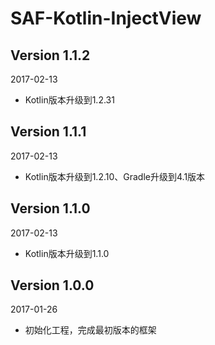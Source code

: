 SAF-Kotlin-InjectView
===

Version 1.1.2
---
2017-02-13
 *  Kotlin版本升级到1.2.31

Version 1.1.1
---
2017-02-13
 *  Kotlin版本升级到1.2.10、Gradle升级到4.1版本

Version 1.1.0
---
2017-02-13
 *  Kotlin版本升级到1.1.0

Version 1.0.0
---
2017-01-26
 *  初始化工程，完成最初版本的框架
